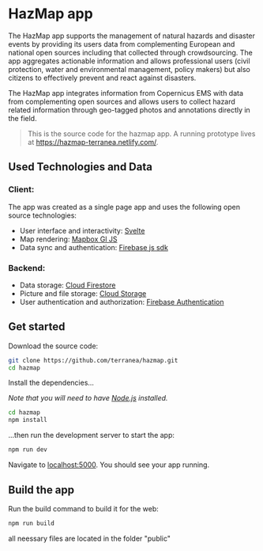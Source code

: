 # HazMap app

The HazMap app supports the management of natural hazards and disaster events by providing its users data from complementing European and national open sources including that collected through crowdsourcing. The app aggregates actionable information and allows professional users (civil protection, water and environmental management, policy makers) but also citizens to effectively prevent and react against disasters. 

The HazMap app integrates information from Copernicus EMS with data from complementing open sources and allows users to collect hazard related information through geo-tagged photos and annotations directly in the field.

> This is the source code for the hazmap app. A running prototype lives at https://hazmap-terranea.netlify.com/.

## Used Technologies and Data

### Client:
The app was created as a single page app and uses the following open source technologies:  
* User interface and interactivity: [Svelte](https://svelte.dev/)
* Map rendering: [Mapbox Gl JS](https://docs.mapbox.com/mapbox-gl-js/api/)
* Data sync and authentication: [Firebase js sdk](https://github.com/firebase/firebase-js-sdk)

### Backend:
* Data storage: [Cloud Firestore](https://firebase.google.com/docs/firestore)
* Picture and file storage: [Cloud Storage](https://firebase.google.com/docs/storage)
* User authentication and authorization: [Firebase Authentication](https://firebase.google.com/docs/auth)

## Get started

Download the source code:

```bash
git clone https://github.com/terranea/hazmap.git
cd hazmap
```

Install the dependencies...

*Note that you will need to have [Node.js](https://nodejs.org) installed.*

```bash
cd hazmap
npm install
```

...then run the development server to start the app:

```bash
npm run dev
```

Navigate to [localhost:5000](http://localhost:5000). You should see your app running.


## Build the app

Run the build command to build it for the web:

```bash
npm run build
```

all neessary files are located in the folder "public"
